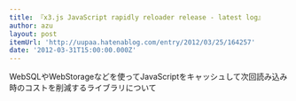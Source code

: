 ```yaml
---
title: 『x3.js JavaScript rapidly reloader release - latest log』
author: azu
layout: post
itemUrl: 'http://uupaa.hatenablog.com/entry/2012/03/25/164257'
date: '2012-03-31T15:00:00.000Z'
---
```

WebSQLやWebStorageなどを使ってJavaScriptをキャッシュして次回読み込み時のコストを削減するライブラリについて
